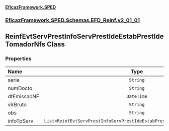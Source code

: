 #### [EficazFramework.SPED](EficazFrameworkSPED.md 'EficazFramework SPED')
### [EficazFramework.SPED.Schemas.EFD_Reinf.v2_01_01](EficazFramework.SPED.Schemas.EFD_Reinf.v2_01_01.md 'EficazFramework.SPED.Schemas.EFD_Reinf.v2_01_01')

## ReinfEvtServPrestInfoServPrestIdeEstabPrestIdeTomadorNfs Class
### Properties

| Name | Type | |
| :--- | :---: | :--- |
| serie | `String` |  |
| numDocto | `String` |  |
| dtEmissaoNF | `DateTime` |  |
| vlrBruto | `String` |  |
| obs | `String` |  |
| infoTpServ | `List<ReinfEvtServPrestInfoServPrestIdeEstabPrestIdeTomadorNfsInfoTpServ>` |  |
